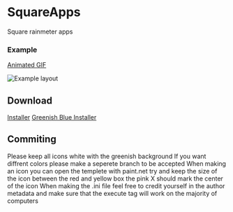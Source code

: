 # SquareApps
Square rainmeter apps

### Example
[Animated GIF](https://gfycat.com/KaleidoscopicEllipticalBlackmamba)

![Example layout](https://i.imgur.com/qyxJybw.png)

## Download
[Installer](https://github.com/Filip9696/SquareApps/raw/red/Square%20Apps_1.1R.rmskin)
[Greenish Blue Installer](https://github.com/Filip9696/SquareApps/raw/master/Square%20Apps_1.1.rmskin)

## Commiting
Please keep all icons white with the greenish background
If you want diffrent colors please make a seperete branch to be accepted
When making an icon you can open the templete with paint.net try and keep the size of the icon between the red and yellow box the pink X should mark the center of the icon
When making the .ini file feel free to credit yourself in the author metadata and make sure that the execute tag will work on the majority of computers

